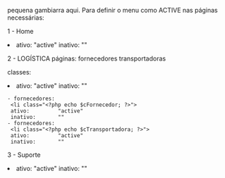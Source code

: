 pequena gambiarra aqui.
Para definir o menu como ACTIVE nas páginas necessárias:



1 - Home
<li class="<?php echo $cHhome; ?>">	
ativo: 		"active"
inativo:	""

2 - LOGÍSTICA
páginas:
	fornecedores
	transportadoras

classes:
    <li class="treeview <?php echo $cLogistica; ?>">
ativo:		"active"
inativo:	""

	- fornecedores:
	 <li class="<?php echo $cFornecedor; ?>">
	 ativo:			"active"
	 inativo:		""
	- fornecedores:
	 <li class="<?php echo $cTransportadora; ?>">
	 ativo:			"active"
	 inativo:		""

3 - Suporte
<li class="<?php echo $cSuporte; ?>">	
ativo: 		"active"
inativo:	""



